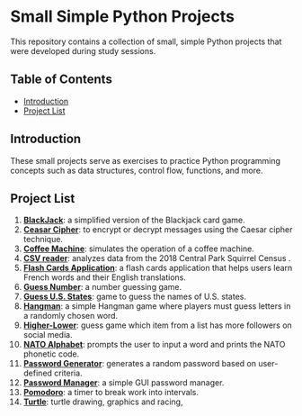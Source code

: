 # Small Simple Python Projects

This repository contains a collection of small, simple Python projects that were developed during study sessions. 

## Table of Contents

- [Introduction](#introduction)
- [Project List](#project-list)

## Introduction

These small projects serve as exercises to practice Python programming concepts such as data structures, control flow, functions, and more. 

## Project List

1. **[BlackJack](https://github.com/alphaKilowhisKEY/small_python_projects/tree/main/blackjack)**: a simplified version of the Blackjack card game.
2. **[Ceasar Cipher](https://github.com/alphaKilowhisKEY/small_python_projects/tree/main/caesar_cipher)**: to encrypt or decrypt messages using the Caesar cipher technique.
3. **[Coffee Machine](https://github.com/alphaKilowhisKEY/small_python_projects/tree/main/coffee%2Bmachine)**: simulates the operation of a coffee machine.
4. **[CSV reader](https://github.com/alphaKilowhisKEY/small_python_projects/tree/main/csv_reader/central_park)**: analyzes data from the 2018 Central Park Squirrel Census .
5. **[Flash Cards Application](https://github.com/alphaKilowhisKEY/small_python_projects/tree/main/flash_cards)**: a flash cards application that helps users learn French words and their English translations.
6. **[Guess Number](https://github.com/alphaKilowhisKEY/small_python_projects/tree/main/guess_number)**: a number guessing game.
7. **[Guess U.S. States](https://github.com/alphaKilowhisKEY/small_python_projects/tree/main/us_states)**: game to guess the names of U.S. states.
8. **[Hangman](https://github.com/alphaKilowhisKEY/small_python_projects/tree/main/hangman)**: a simple Hangman game where players must guess letters in a randomly chosen word.
9. **[Higher-Lower](https://github.com/alphaKilowhisKEY/small_python_projects/tree/main/higher_lower)**: guess game which item from a list has more followers on social media.
10. **[NATO Alphabet](https://github.com/alphaKilowhisKEY/small_python_projects/tree/main/nato_alphabet)**: prompts the user to input a word  and prints the NATO phonetic code. 
11. **[Password Generator](https://github.com/alphaKilowhisKEY/small_python_projects/tree/main/password_generator)**: generates a random password based on user-defined criteria.
12. **[Password Manager](https://github.com/alphaKilowhisKEY/small_python_projects/blob/main/password_manager/main.py)**: a simple GUI password manager.
13. **[Pomodoro](https://github.com/alphaKilowhisKEY/small_python_projects/tree/main/pomodoro)**: a timer to break work into intervals.
14. **[Turtle](https://github.com/alphaKilowhisKEY/small_python_projects/tree/main/turtle)**: turtle drawing, graphics and racing, 